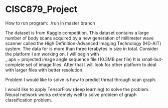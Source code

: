 # CISC879_Project
How to run program: ./run in master branch 

The dataset is from Kaggle competition. 
This dataset contains a large number of body scans acquired by a new generation of millimeter wave scanner called the High Definition-Advanced Imaging Technology (HD-AIT) system.  The data for is more than three terabytes in size in total. Consider the platform I am working on. I will begin with  
_.aps = projected image angle sequence file (10.3MB per file) 
It is small-but-complete set of image files. 
After that I will look for other platform to deal with larger files with better resolution.


 Problem I would like to solve is how to predict threat through scan graph. 

 I would like to apply TensorFlow (deep learning) to solve the problem. Neural network works extremely well to solve problem of graph classification problem. 